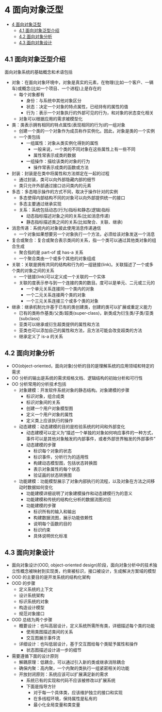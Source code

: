 # 4 面向对象泛型

- [4 面向对象泛型](#4-%E9%9D%A2%E5%90%91%E5%AF%B9%E8%B1%A1%E6%B3%9B%E5%9E%8B)
  - [4.1 面向对象泛型介绍](#41-%E9%9D%A2%E5%90%91%E5%AF%B9%E8%B1%A1%E6%B3%9B%E5%9E%8B%E4%BB%8B%E7%BB%8D)
  - [4.2 面向对象分析](#42-%E9%9D%A2%E5%90%91%E5%AF%B9%E8%B1%A1%E5%88%86%E6%9E%90)
  - [4.3 面向对象设计](#43-%E9%9D%A2%E5%90%91%E5%AF%B9%E8%B1%A1%E8%AE%BE%E8%AE%A1)

## 4.1 面向对象泛型介绍

面向对象系统的基础概念和术语包括

- 对象：在面向对象环境中，对象是真实的元素，在物理(比如一个客户、一辆车)或概念(比如一个项目、一个进程)上是存在的
  - 每个对象都有
    - 身份：与系统中其他对象区分
    - 状态：决定一个对象的特点属性，已经持有的属性的值
    - 行为：表示一个对象执行的外部可见的行为，和对象的状态变化相关
  - 对象可以根据应用的需求被模型化
- 类：类表示拥有相同的特点属性(表现相同的行为)的一组对象
  - 创建一个类的一个对象作为成员称作实例化。因此，对象是类的一个实例
  - 一个类包括
    - 一组属性：对象从类实例化得到的属性
      - 一般来说，一个类的不同对象在这些属性上有一些不同
      - 属性常表示成类的数据
    - 一组操作：描绘该类的对象的行为
      - 操作常表示成类的函数或方法
- 封装：封装是在类中将属性和方法绑定在一起的过程
  - 通过封装，类可以向外部隐藏内部的细节
  - 类只允许外部通过接口访问类内的元素
- 多态：多态暗示操作的方式不同，取决于操作针对的实例
  - 多态使得内部结构不同的对象可以向外部提供统一的接口
  - 多态主要通过继承实现
  - 关系：系统包括动态(行为)指标和静态(逻辑)指标
    - 动态指标描述对象之间的关系(比如消息传递)
    - 静态指标描述类之间的关系(比如聚合、关联、继承)
- 消息传递：系统内的对象彼此使用消息传递通信
  - 一个对象如果想要另一个对象执行一个方法，必须给该对象发送一个消息
- 复合或聚合：复合或聚合表示类间的关系，指一个类可以通过其他类对象的组合生成
  - 聚合指的是 part-of 或 has-a 关系
  - 一个聚合类由一个或多个其他的对象组成
- 关联：关联是拥有共同的结构和行为的一组链接(link)。关联描述了一个或多个类的对象之间的关系
  - 一个链接(link)可以定义成一个关联的一个实体
  - 关联的度表示参与到一个连接的类的数目。度可以是单元、二元或三元的
    - 一个单元关系连接同一个类内的对象
    - 一个二元关系连接两个类的对象
    - 一个三元关系连接三个或多个类的对象
- 继承：继承机制允许基于已有的类创建类，创建的类可以扩展或重定义能力
  - 已有的类称作基类/父类/超类(super-class)，新类成为衍生类/子类/亚类(subclass)
  - 亚类可以继承或衍生超类提供的属性和方法
  - 亚类也可以添加自己的属性和方法，且方法可能会改变超类的方法
  - 继承定义了 is-a 的关系

## 4.2 面向对象分析

- OO(object-oriented，面向对象)分析的目的是理解系统的应用领域和特定的需求
- OO 分析的输出是系统的需求规格文档、逻辑结构的初始分析和可行性
- OO 分析常用的分析技术包括
  - 对象建模：开发软件系统对象的静态结构。对象建模的步骤
    - 标识对象，组合成类
    - 标识对象间的关系
    - 创建一个用户对象模型图
    - 定义一个用户对象的属性
    - 定义类上应该执行的操作
  - 动态建模：动态建模的目的是检验系统的时间和外部变化
    - 动态建模可以定义为“描述一个单独的对象如何响应事件的一种方式，事件可以是其他对象触发的内部事件，或者外部世界触发的外部事件”
    - 动态建模的步骤
      - 标识每个对象的状态
      - 标识事件，分析行为的适用性
      - 构建动态模型图，包括状态转换图
      - 表示对象属性的每个状态
      - 验证画的状态转换图
  - 功能建模：功能模型展示了对象内部执行的流程，以及对象在方法之间移动时数据如何变化
    - 功能建模详细说明了对象建模操作和动态建模行为的意义
    - 功能建模和传统的结构化分析的数据流图对应
    - 功能建模的步骤
      - 标识所有的输入和输出
      - 构建数据流图，展示功能依赖性
      - 说明每个函数的目的
      - 标识约束
      - 具体说明优化标准

## 4.3 面向对象设计

- 面向对象设计(OOD, object-oriented design)阶段，面向对象分析中的技术独立性概念被映射到实现类，约束被标识，接口被设计，生成解决方案域的模型
- OOD 的主要目的是开发系统的结构化架构
- OOD 的步骤
  - 定义系统的上下文
  - 设计系统架构
  - 标识系统的对象
  - 构造设计模型
  - 规范对象接口
- OOD 总结为两个步骤
  - 概要设计：也叫高层设计，定义系统所需所有类，详细描述每个类的功能
    - 使用类图描述类间的关系
    - 交互图展示事件流
  - 详细设计：也叫低层设计，基于交互图给每个类赋予属性和操作
    - 状态图描述设计进一步的细节
- 需要遵循下面的设计原则
  - 解耦原理：低耦合，可以通过引入新的类或继承消除耦合
  - 确保内聚：高内聚，一个内聚的类执行一组紧密相关的功能
  - 开放封闭原则：系统应该可以扩展满足新的需求
    - 系统已有的实现和代码不应该被修改以扩展系统
    - 下面是指导方针
      - 对于每一个具体类，应该维护独立的接口和实现
      - 在多线程环境，保持属性是私有的
      - 最小化全局变量和类变量